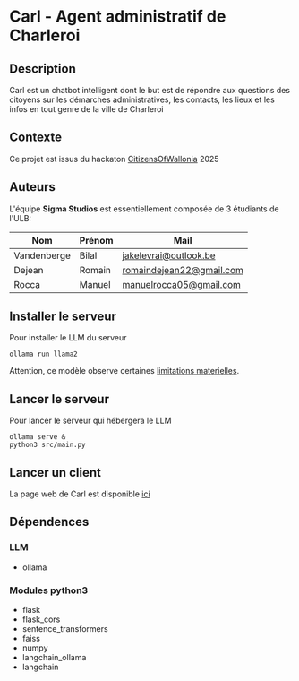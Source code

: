 # Carl - Agent administratif de Charleroi

## Description

Carl est un chatbot intelligent dont le but est de répondre aux questions des citoyens sur les démarches administratives, les contacts, les lieux et les infos en tout genre de la ville de Charleroi

## Contexte

Ce projet est issus du hackaton [CitizensOfWallonia](https://www.citizensofwallonia.be/) 2025

## Auteurs

L'équipe **Sigma Studios** est essentiellement composée de 3 étudiants de l'ULB:

| Nom         | Prénom | Mail                     |
|-------------|--------|--------------------------|
| Vandenberge | Bilal  | jakelevrai@outlook.be    |
| Dejean      | Romain | romaindejean22@gmail.com |
| Rocca       | Manuel | manuelrocca05@gmail.com  |

## Installer le serveur

Pour installer le LLM du serveur

```shell
ollama run llama2
```

Attention, ce modèle observe certaines [limitations materielles](https://ollama.com/library/llama2).


## Lancer le serveur

Pour lancer le serveur qui hébergera le LLM

```shell
ollama serve &
python3 src/main.py
```

## Lancer un client

La page web de Carl est disponible [ici](idea/index.html) 

## Dépendences

### LLM

- ollama

### Modules python3

- flask
- flask_cors
- sentence_transformers
- faiss
- numpy
- langchain_ollama
- langchain
